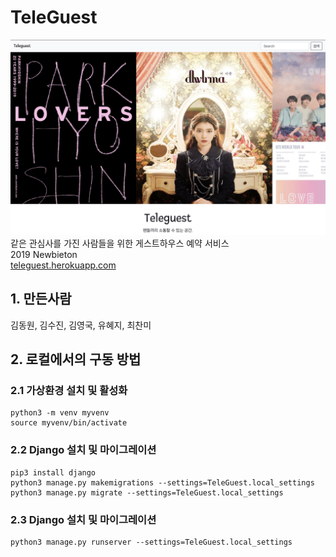 # TeleGuest
![](./teleguest.jpg)
같은 관심사를 가진 사람들을 위한 게스트하우스 예약 서비스
<br>2019 Newbieton
<br>[teleguest.herokuapp.com](teleguest.herokuapp.com)

## 1. 만든사람
김동원, 김수진, 김영국, 유혜지, 최찬미
<br>

## 2. 로컬에서의 구동 방법

### 2.1 가상환경 설치 및 활성화
```
python3 -m venv myvenv
source myvenv/bin/activate
```

### 2.2 Django 설치 및 마이그레이션
```
pip3 install django
python3 manage.py makemigrations --settings=TeleGuest.local_settings
python3 manage.py migrate --settings=TeleGuest.local_settings
```

### 2.3 Django 설치 및 마이그레이션
```
python3 manage.py runserver --settings=TeleGuest.local_settings
```



